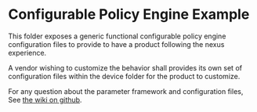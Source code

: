 Configurable Policy Engine Example
================================

This folder exposes a generic functional configurable policy engine configuration files
to provide to have a product following the nexus experience.

A vendor wishing to customize the behavior shall provides its own set of configuration files
within the device folder for the product to customize.

For any question about the parameter framework and configuration files,
See [the wiki on github](https://github.com/01org/parameter-framework/wiki).
